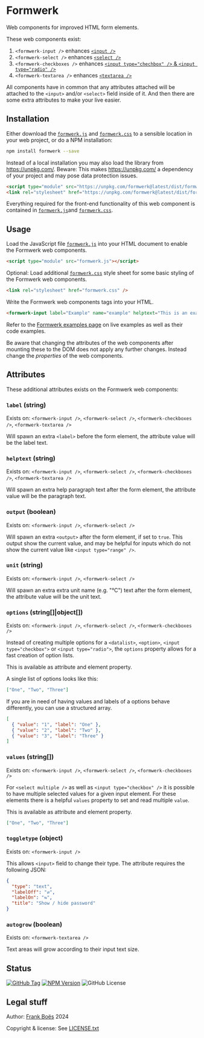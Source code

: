 # Formwerk

Web components for improved HTML form elements.

These web components exist:

1. `<formwerk-input />` enhances [`<input />`](https://developer.mozilla.org/en-US/docs/Web/HTML/Element/input)
2. `<formwerk-select />` enhances [`<select />`](https://developer.mozilla.org/en-US/docs/Web/HTML/Element/select)
3. `<formwerk-checkboxes />` enhances [`<input type="chechbox" />` & `<input type="radio" />`](https://developer.mozilla.org/en-US/docs/Web/HTML/Element/input)
4. `<formwerk-textarea />` enhances [`<textarea />`](https://developer.mozilla.org/en-US/docs/Web/HTML/Element/textarea)

All components have in common that any attributes attached will be attached to the `<input>` and/or `<select>` field inside of it. And then there are some extra attributes to make your live easier.

## Installation

Either download the [`formwerk.js`](dist/formwerk.js) and [`formwerk.css`](dist/formwerk.css) to a sensible location in your web project, or do a NPM installation:

```bash
npm install formwerk --save
```

Instead of a local installation you may also load the library from https://unpkg.com/. Beware: This makes https://unpkg.com/ a dependency of your project and may pose data protection issues.

```html
<script type="module" src="https://unpkg.com/formwerk@latest/dist/formwerk.js"></script>
<link rel="stylesheet" href="https://unpkg.com/formwerk@latest/dist/formwerk.css" />
```

Everything required for the front-end functionality of this web component is contained in [`formwerk.js`](./dist/formwerk.js)and [`formwerk.css`](dist/formwerk.css).

## Usage

Load the JavaScript file [`formwerk.js`](dist/formwerk.js) into your HTML document to enable the Formwerk web components.

```html
<script type="module" src="formwerk.js"></script>
```

Optional: Load additional [`formwerk.css`](dist/formwerk.css) style sheet for some basic styling of the Formwerk web components.

```html
<link rel="stylesheet" href="formwerk.css" />
```

Write the Formwerk web components tags into your HTML.

```html
<formwerk-input label="Example" name="example" helptext="This is an example text field"></formwerk-input>
```

Refer to the [Formwerk examples page](https://fboes.github.io/formwerk/example/) on live examples as well as their code examples.

Be aware that changing the attributes of the web components after mounting these to the DOM does not apply any further changes. Instead change the _properties_ of the web components.

## Attributes

These additional attributes exists on the Formwerk web components:

### `label` (string)

Exists on: `<formwerk-input />`, `<formwerk-select />`, `<formwerk-checkboxes />`, `<formwerk-textarea />`

Will spawn an extra `<label>` before the form element, the attribute value will be the label text.

### `helptext` (string)

Exists on: `<formwerk-input />`, `<formwerk-select />`, `<formwerk-checkboxes />`, `<formwerk-textarea />`

Will spawn an extra help paragraph text after the form element, the attribute value will be the paragraph text.

### `output` (boolean)

Exists on: `<formwerk-input />`, `<formwerk-select />`

Will spawn an extra `<output>` after the form element, if set to `true`. This output show the current value, and may be helpful for inputs which do not show the current value like `<input type="range" />`.

### `unit` (string)

Exists on: `<formwerk-input />`, `<formwerk-select />`

Will spawn an extra extra unit name (e.g. "°C") text after the form element, the attribute value will be the unit text.

### `options` (string[]\|object[])

Exists on: `<formwerk-input />`, `<formwerk-select />`, `<formwerk-checkboxes />`

Instead of creating multiple options for a `<datalist>`, `<option>`, `<input type="checkbox">` or `<input type="radio">`, the `options` property allows for a fast creation of option lists.

This is available as attribute and element property.

A single list of options looks like this:

```json
["One", "Two", "Three"]
```

If you are in need of having values and labels of a options behave differently, you can use a structured array.

```json
[
  { "value": "1", "label": "One" },
  { "value": "2", "label": "Two" },
  { "value": "3", "label": "Three" }
]
```

### `values` (string[])

Exists on: `<formwerk-input />`, `<formwerk-select />`, `<formwerk-checkboxes />`

For `<select multiple />` as well as `<input type="checkbox" />` it is possible to have multiple selected values for a given input element. For these elements there is a helpful `values` property to set and read multiple `value`.

This is available as attribute and element property.

```json
["One", "Two", "Three"]
```

### `toggletype` (object)

Exists on: `<formwerk-input />`

This allows `<input>` field to change their type. The attribute requires the following JSON:

```json
{
  "type": "text",
  "labelOff": "⇄",
  "labelOn": "⇆",
  "title": "Show / hide password"
}
```

### `autogrow` (boolean)

Exists on: `<formwerk-textarea />`

Text areas will grow according to their input text size.

## Status

[![GitHub Tag](https://img.shields.io/github/v/tag/fboes/formwerk)](https://github.com/fboes/formwerk)
[![NPM Version](https://img.shields.io/npm/v/%40fboes%2Fformwerk.svg)](https://www.npmjs.com/package/@fboes/formwerk)
![GitHub License](https://img.shields.io/github/license/fboes/formwerk)

## Legal stuff

Author: [Frank Boës](https://3960.org/) 2024

Copyright & license: See [LICENSE.txt](LICENSE.txt)
